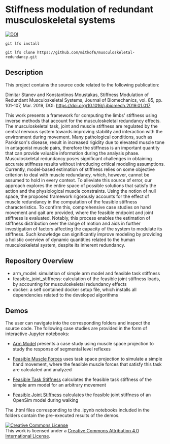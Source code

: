Stiffness modulation of redundant musculoskeletal systems
===

[![DOI](https://zenodo.org/badge/157207358.svg)](https://zenodo.org/badge/latestdoi/157207358)


`git lfs install`

`git lfs clone https://github.com/mitkof6/musculoskeletal-redundancy.git`


Description
---

This project contains the source code related to the following publication:

Dimitar Stanev and Konstantinos Moustakas, Stiffness Modulation of
Redundant Musculoskeletal Systems, Journal of Biomechanics, vol. 85,
pp. 101-107, Mar. 2019, DOI:
https://doi.org/10.1016/j.jbiomech.2019.01.017

This work presents a framework for computing the limbs' stiffness using inverse
methods that account for the musculoskeletal redundancy effects. The
musculoskeletal task, joint and muscle stiffness are regulated by the central
nervous system towards improving stability and interaction with the environment
during movement. Many pathological conditions, such as Parkinson's disease,
result in increased rigidity due to elevated muscle tone in antagonist muscle
pairs, therefore the stiffness is an important quantity that can provide
valuable information during the analysis phase. Musculoskeletal redundancy poses
significant challenges in obtaining accurate stiffness results without
introducing critical modeling assumptions. Currently, model-based estimation of
stiffness relies on some objective criterion to deal with muscle redundancy,
which, however, cannot be assumed to hold in every context. To alleviate this
source of error, our approach explores the entire space of possible solutions
that satisfy the action and the physiological muscle constraints. Using the
notion of null space, the proposed framework rigorously accounts for the effect
of muscle redundancy in the computation of the feasible stiffness
characteristics. To confirm this, comprehensive case studies on hand movement
and gait are provided, where the feasible endpoint and joint stiffness is
evaluated. Notably, this process enables the estimation of stiffness
distribution over the range of motion and aids in further investigation of
factors affecting the capacity of the system to modulate its stiffness. Such
knowledge can significantly improve modeling by providing a holistic overview of
dynamic quantities related to the human musculoskeletal system, despite its
inherent redundancy.
    

Repository Overview
---

- arm_model: simulation of simple arm model and feasible task stiffness
- feasible_joint_stiffness: calculation of the feasible joint stiffness loads,
  by accounting for musculoskeletal redundancy effects
- docker: a self contained docker setup file, which installs all dependencies
  related to the developed algorithms


Demos
---

The user can navigate into the corresponding folders and inspect the source
code. The following case studies are provided in the form of interactive Jupyter
notebooks:

- [Arm Model](arm_model/model.ipynb) presents a case study using muscle space
  projection to study the response of segmental level reflexes

<!-- - [Muscle Space Projection](arm_model/muscle_space_projection.ipynb) -->
<!--   demonstrates muscle space projection in the context of segmental level -->
<!--   (reflex) modeling -->

- [Feasible Muscle Forces](arm_model/feasible_muscle_forces.ipynb) uses
  task space projection to simulate a simple hand movement, where the feasible
  muscle forces that satisfy this task are calculated and analyzed
  
- [Feasible Task Stiffness](arm_model/feasible_task_stiffness.ipynb) calculates
  the feasible task stiffness of the simple arm model for an arbitrary movement

- [Feasible Joint Stiffness](feasible_joint_stiffness/feasible_joint_stiffness.ipynb) calculates
  the feasible joint stiffness of an OpenSim model during walking

The .html files corresponding to the .ipynb notebooks included in the folders
contain the pre-executed results of the demos.


<a rel="license" href="http://creativecommons.org/licenses/by/4.0/"><img
alt="Creative Commons License" style="border-width:0"
src="https://i.creativecommons.org/l/by/4.0/88x31.png" /></a><br />This work is
licensed under a <a rel="license"
href="http://creativecommons.org/licenses/by/4.0/">Creative Commons Attribution
4.0 International License</a>.
